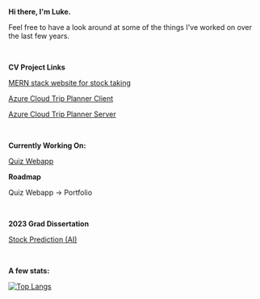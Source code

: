 **Hi there, I'm Luke.**

Feel free to have a look around at some of the things I've worked on over the last few years.

<br>

**CV Project Links**

[MERN stack website for stock taking](https://github.com/LukeSutton0/Fridgezone-MERN-stack)

[Azure Cloud Trip Planner Client](https://github.com/LukeSutton0/tripCreator)

[Azure Cloud Trip Planner Server](https://github.com/LukeSutton0/tripCreatorServer)

<br>

**Currently Working On:**

[Quiz Webapp](https://github.com/LukeSutton0?tab=repositories)


**Roadmap**

Quiz Webapp → Portfolio

<br>

**2023 Grad Dissertation**

[Stock Prediction (AI)](https://github.com/LukeSutton0/Stock-Prediction-using-Machine-Learning-and-AI)

<br>

**A few stats:**

[![Top Langs](https://github-readme-stats-git-masterrstaa-rickstaa.vercel.app/api/top-langs/?username=LukeSutton0&show_icons=true&theme=radical&layout=compact)](https://github.com/anuraghazra/github-readme-stats)






